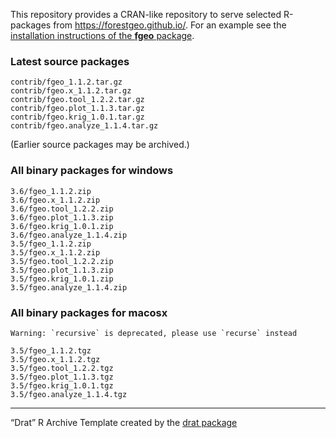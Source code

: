 
This repository provides a CRAN-like repository to serve selected
R-packages from <https://forestgeo.github.io/>. For an example see the
[installation instructions of the **fgeo**
package](https://forestgeo.github.io/fgeo/#installation).

### Latest source packages

    contrib/fgeo_1.1.2.tar.gz
    contrib/fgeo.x_1.1.2.tar.gz
    contrib/fgeo.tool_1.2.2.tar.gz
    contrib/fgeo.plot_1.1.3.tar.gz
    contrib/fgeo.krig_1.0.1.tar.gz
    contrib/fgeo.analyze_1.1.4.tar.gz

(Earlier source packages may be archived.)

### All binary packages for windows

    3.6/fgeo_1.1.2.zip
    3.6/fgeo.x_1.1.2.zip
    3.6/fgeo.tool_1.2.2.zip
    3.6/fgeo.plot_1.1.3.zip
    3.6/fgeo.krig_1.0.1.zip
    3.6/fgeo.analyze_1.1.4.zip
    3.5/fgeo_1.1.2.zip
    3.5/fgeo.x_1.1.2.zip
    3.5/fgeo.tool_1.2.2.zip
    3.5/fgeo.plot_1.1.3.zip
    3.5/fgeo.krig_1.0.1.zip
    3.5/fgeo.analyze_1.1.4.zip

### All binary packages for macosx

    Warning: `recursive` is deprecated, please use `recurse` instead

    3.5/fgeo_1.1.2.tgz
    3.5/fgeo.x_1.1.2.tgz
    3.5/fgeo.tool_1.2.2.tgz
    3.5/fgeo.plot_1.1.3.tgz
    3.5/fgeo.krig_1.0.1.tgz
    3.5/fgeo.analyze_1.1.4.tgz

-----

“Drat” R Archive Template created by the [drat
package](https://CRAN.R-project.org/package=drat)
